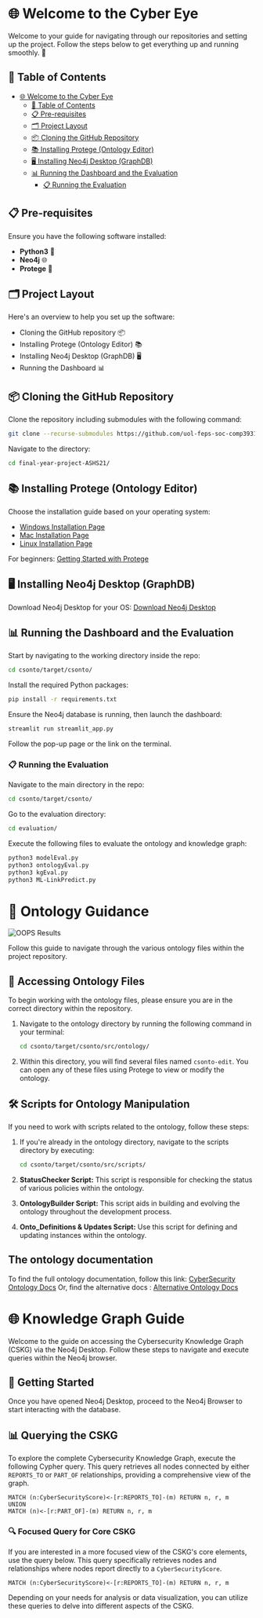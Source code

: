 # 🌐 Welcome to the Cyber Eye

Welcome to your guide for navigating through our repositories and setting up the project. Follow the steps below to get everything up and running smoothly. 🚀

## 📑 Table of Contents
- [🌐 Welcome to the Cyber Eye](#-welcome-to-the-cyber-eye)
  - [📑 Table of Contents](#-table-of-contents)
  - [📋 Pre-requisites](#-pre-requisites)
  - [🗂 Project Layout](#-project-layout)
  - [📦 Cloning the GitHub Repository](#-cloning-the-github-repository)
  - [📚 Installing Protege (Ontology Editor)](#-installing-protege-ontology-editor)
  - [🖥 Installing Neo4j Desktop (GraphDB)](#-installing-neo4j-desktop-graphdb)
  - [📊 Running the Dashboard and the Evaluation](#-running-the-dashboard-and-the-evaluation)
    - [📋 Running the Evaluation](#-running-the-evaluation)

## 📋 Pre-requisites
Ensure you have the following software installed:
- **Python3** 🐍
- **Neo4j** 🌐
- **Protege** 🦉

## 🗂 Project Layout
Here's an overview to help you set up the software:
- Cloning the GitHub repository 📦
- Installing Protege (Ontology Editor) 📚
- Installing Neo4j Desktop (GraphDB) 🖥
- Running the Dashboard 📊

## 📦 Cloning the GitHub Repository
Clone the repository including submodules with the following command:
```bash
git clone --recurse-submodules https://github.com/uol-feps-soc-comp3931-2324-classroom/final-year-project-ASHS21.git
```
Navigate to the directory:
```bash
cd final-year-project-ASHS21/
```

## 📚 Installing Protege (Ontology Editor)
Choose the installation guide based on your operating system:
- [Windows Installation Page](https://protegeproject.github.io/protege/installation/windows/)
- [Mac Installation Page](https://protegeproject.github.io/protege/installation/osx/)
- [Linux Installation Page](https://protegeproject.github.io/protege/installation/linux/)

For beginners:
[Getting Started with Protege](https://protegeproject.github.io/protege/getting-started/)

## 🖥 Installing Neo4j Desktop (GraphDB)
Download Neo4j Desktop for your OS:
[Download Neo4j Desktop](https://neo4j.com/docs/desktop-manual/current/)

## 📊 Running the Dashboard and the Evaluation
Start by navigating to the working directory inside the repo:
```bash
cd csonto/target/csonto/
```
Install the required Python packages:
```bash
pip install -r requirements.txt
```
Ensure the Neo4j database is running, then launch the dashboard:
```bash
streamlit run streamlit_app.py
```
Follow the pop-up page or the link on the terminal.

### 📋 Running the Evaluation
Navigate to the main directory in the repo:
```bash
cd csonto/target/csonto/
```
Go to the evaluation directory:
```bash
cd evaluation/
```
Execute the following files to evaluate the ontology and knowledge graph:
```bash
python3 modelEval.py 
python3 ontologyEval.py
python3 kgEval.py
python3 ML-LinkPredict.py
```

# 📘 Ontology Guidance

![OOPS Results](https://github.com/uol-feps-soc-comp3931-2324-classroom/final-year-project-ASHS21/assets/51306868/830095f5-9c2d-4d44-b6bd-ed0f26901f49) 

Follow this guide to navigate through the various ontology files within the project repository.

## 📂 Accessing Ontology Files

To begin working with the ontology files, please ensure you are in the correct directory within the repository.

1. Navigate to the ontology directory by running the following command in your terminal:
   ```bash
   cd csonto/target/csonto/src/ontology/
   ```

2. Within this directory, you will find several files named `csonto-edit`. You can open any of these files using Protege to view or modify the ontology.

## 🛠 Scripts for Ontology Manipulation

If you need to work with scripts related to the ontology, follow these steps:

1. If you're already in the ontology directory, navigate to the scripts directory by executing:
   ```bash
   cd csonto/target/csonto/src/scripts/
   ```

2. **StatusChecker Script:** This script is responsible for checking the status of various policies within the ontology.

3. **OntologyBuilder Script:** This script aids in building and evolving the ontology throughout the development process.

4. **Onto_Definitions & Updates Script:** Use this script for defining and updating instances within the ontology.

## The ontology documentation 
To find the full ontology documentation, follow this link: 
[CyberSecurity Ontology Docs](https://cybersecurityontologydocs.netlify.app/)
Or, find the alternative docs : [Alternative Ontology Docs](https://cybersecurityontologydocs2.netlify.app/)


# 🌐 Knowledge Graph Guide

Welcome to the guide on accessing the Cybersecurity Knowledge Graph (CSKG) via the Neo4j Desktop. Follow these steps to navigate and execute queries within the Neo4j browser.

## 🚀 Getting Started

Once you have opened Neo4j Desktop, proceed to the Neo4j Browser to start interacting with the database.

## 📊 Querying the CSKG

To explore the complete Cybersecurity Knowledge Graph, execute the following Cypher query. This query retrieves all nodes connected by either `REPORTS_TO` or `PART_OF` relationships, providing a comprehensive view of the graph.

```cypher
MATCH (n:CyberSecurityScore)<-[r:REPORTS_TO]-(m) RETURN n, r, m 
UNION 
MATCH (n)<-[r:PART_OF]-(m) RETURN n, r, m
```

### 🔍 Focused Query for Core CSKG

If you are interested in a more focused view of the CSKG's core elements, use the query below. This query specifically retrieves nodes and relationships where nodes report directly to a `CyberSecurityScore`.

```cypher
MATCH (n:CyberSecurityScore)<-[r:REPORTS_TO]-(m) RETURN n, r, m
```

Depending on your needs for analysis or data visualization, you can utilize these queries to delve into different aspects of the CSKG.

